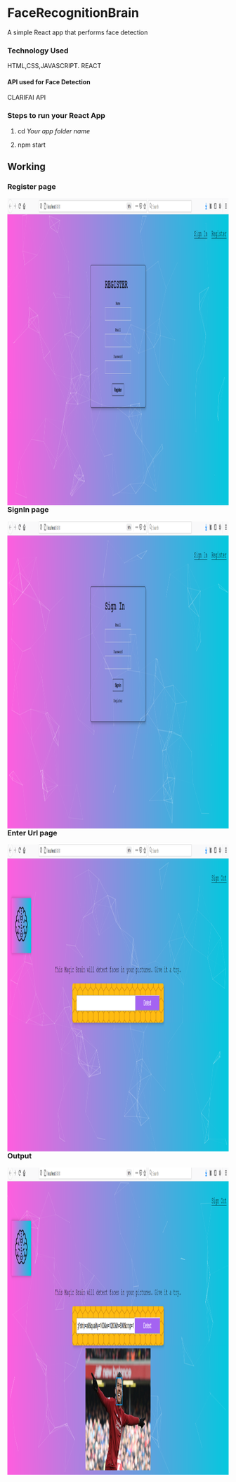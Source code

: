 # FaceRecognitionBrain
A simple React app that performs face detection

### Technology Used
HTML,CSS,JAVASCRIPT.
REACT

#### API used for Face Detection
CLARIFAI API

### Steps to run your React App
1. cd *Your app folder name*

2. npm start
 
## Working

### Register page

<img src="https://github.com/samrath789/FaceRecognitionBrain/blob/master/W1.png"
     alt="Markdown Monster icon"
     style="float: left; margin-right: 10px;" 
     width="800" height="700"/>

### SignIn page

<img src="https://github.com/samrath789/FaceRecognitionBrain/blob/master/w2.png"
     alt="Markdown Monster icon"
     style="float: left; margin-right: 10px;" 
     width="800" height="700"/>

### Enter Url page

<img src="https://github.com/samrath789/FaceRecognitionBrain/blob/master/W3.png"
     alt="Markdown Monster icon"
     style="float: left; margin-right: 10px;" 
     width="800" height="700"/>

### Output
<img src="https://github.com/samrath789/FaceRecognitionBrain/blob/master/W4.png"
     alt="Markdown Monster icon"
     style="float: left; margin-right: 10px;" 
     width="800" height="700"/>
